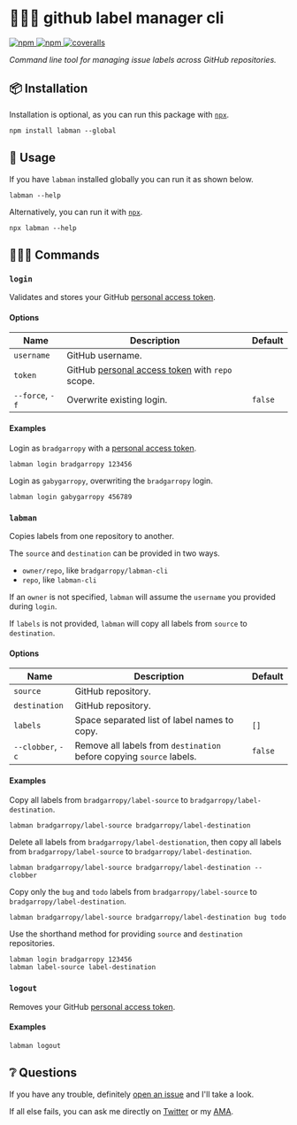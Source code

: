 # 👨🏼‍🔬 github label manager cli

<a href="https://www.npmjs.com/package/labman">
    <img alt="npm" src="https://img.shields.io/npm/v/labman.svg?style=flat-square">
</a>

<a href="https://www.npmjs.com/package/labman">
    <img alt="npm" src="https://img.shields.io/npm/dt/labman?style=flat-square">
</a>

<a href="https://coveralls.io/github/bradgarropy/labman-cli">
    <img alt="coveralls" src="https://img.shields.io/coveralls/github/bradgarropy/labman-cli?style=flat-square">
</a>

_Command line tool for managing issue labels across GitHub repositories._

## 📦 Installation

Installation is optional, as you can run this package with [`npx`][npx].

```
npm install labman --global
```

## 🥑 Usage

If you have `labman` installed globally you can run it as shown below.

```
labman --help
```

Alternatively, you can run it with [`npx`][npx].

```
npx labman --help
```

## 👨🏼‍🏫 Commands

### `login`

Validates and stores your GitHub [personal access token][token].

#### Options

| Name            | Description                                              | Default |
| --------------- | -------------------------------------------------------- | ------- |
| `username`      | GitHub username.                                         |         |
| `token`         | GitHub [personal access token][token] with `repo` scope. |         |
| `--force`, `-f` | Overwrite existing login.                                | `false` |

#### Examples

Login as `bradgarropy` with a [personal access token][token].

```
labman login bradgarropy 123456
```

Login as `gabygarropy`, overwriting the `bradgarropy` login.

```
labman login gabygarropy 456789
```

### `labman`

Copies labels from one repository to another.

The `source` and `destination` can be provided in two ways.

-   `owner/repo`, like `bradgarropy/labman-cli`
-   `repo`, like `labman-cli`

If an `owner` is not specified, `labman` will assume the `username` you provided during `login`.

If `labels` is not provided, `labman` will copy all labels from `source` to `destination`.

#### Options

| Name              | Description                                                          | Default |
| ----------------- | -------------------------------------------------------------------- | ------- |
| `source`          | GitHub repository.                                                   |         |
| `destination`     | GitHub repository.                                                   |         |
| `labels`          | Space separated list of label names to copy.                         | `[]`    |
| `--clobber`, `-c` | Remove all labels from `destination` before copying `source` labels. | `false` |

#### Examples

Copy all labels from `bradgarropy/label-source` to `bradgarropy/label-destination`.

```
labman bradgarropy/label-source bradgarropy/label-destination
```

Delete all labels from `bradgarropy/label-destionation`, then copy all labels from `bradgarropy/label-source` to `bradgarropy/label-destination`.

```
labman bradgarropy/label-source bradgarropy/label-destination --clobber
```

Copy only the `bug` and `todo` labels from `bradgarropy/label-source` to `bradgarropy/label-destination`.

```
labman bradgarropy/label-source bradgarropy/label-destination bug todo
```

Use the shorthand method for providing `source` and `destination` repositories.

```
labman login bradgarropy 123456
labman label-source label-destination
```

### `logout`

Removes your GitHub [personal access token][token].

#### Examples

```
labman logout
```

## ❔ Questions

If you have any trouble, definitely [open an issue][issue] and I'll take a look.

If all else fails, you can ask me directly on [Twitter][twitter] or my [AMA][ama].

[npx]: https://www.npmjs.com/package/npx
[token]: https://help.github.com/en/github/authenticating-to-github/creating-a-personal-access-token-for-the-command-line
[issue]: https://github.com/bradgarropy/labman-cli/issues
[twitter]: https://twitter.com/bradgarropy
[ama]: https://github.com/bradgarropy/ama
